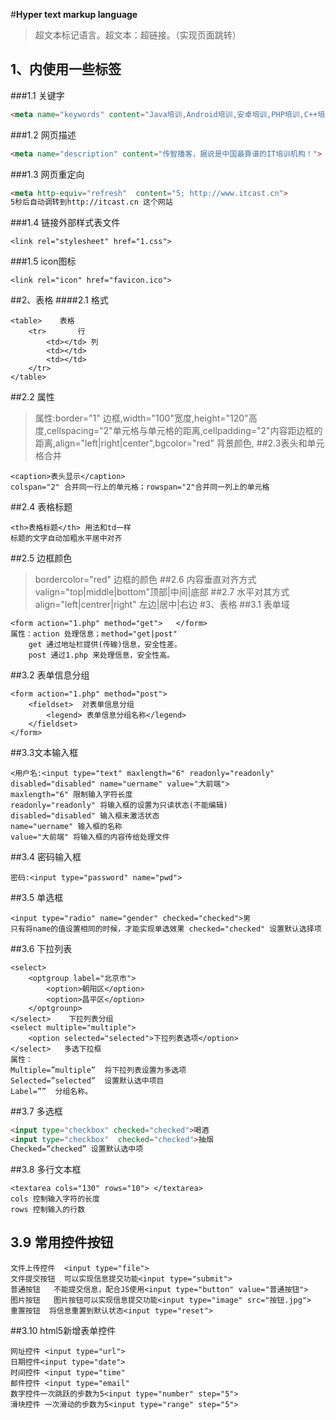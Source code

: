 #**Hyper text markup language**
 >超文本标记语言。超文本：超链接。（实现页面跳转）
## 1、<head>内使用一些标签
###1.1 关键字
```html
<meta name="keywords" content="Java培训,Android培训,安卓培训,PHP培训,C++培训,iOS培训,网页设计培训,平面设计培训,UI设计培训,游戏开发培训,移动开发培训,网络营销培训,web前端培训">
```
###1.2 网页描述
```html
<meta name="description" content="传智播客，据说是中国最靠谱的IT培训机构！">
```
###1.3 网页重定向
```html
<meta http-equiv="refresh"  content="5; http://www.itcast.cn">
5秒后自动调转到http://itcast.cn 这个网站
```
###1.4 链接外部样式表文件
```
<link rel="stylesheet" href="1.css">
```
###1.5 icon图标
```
<link rel="icon" href="favicon.ico"> 
```
##2、表格
####2.1 格式
```
<table>    表格
    <tr>       行
        <td></td> 列
        <td></td>
        <td></td>
    </tr>
</table>
```
##2.2 属性
>属性:border="1" 边框,width="100"宽度,height="120"高度,cellspacing="2"单元格与单元格的距离,cellpadding="2"内容距边框的距离,align="left|right|center",bgcolor="red" 背景颜色,
##2.3表头和单元格合并
```
<caption>表头显示</caption>  
colspan="2" 合并同一行上的单元格；rowspan="2"合并同一列上的单元格
```
##2.4 表格标题
```
<th>表格标题</th> 用法和td一样
标题的文字自动加粗水平居中对齐
```
##2.5 边框颜色
>bordercolor="red" 边框的颜色
##2.6 内容垂直对齐方式
>valign="top|middle|bottom"顶部|中间|底部
##2.7 水平对其方式
>align="left|centrer|right" 左边|居中|右边
#3、表格
##3.1 表单域
```
<form action="1.php" method="get">   </form>
属性：action 处理信息；method="get|post"
    get 通过地址栏提供(传输)信息，安全性差。
    post 通过1.php 来处理信息，安全性高。
```
##3.2 表单信息分组
```
<form action="1.php" method="post">
    <fieldset>  对表单信息分组
        <legend> 表单信息分组名称</legend>
    </fieldset>
</form>
```
##3.3文本输入框
```
<用户名:<input type="text" maxlength="6" readonly="readonly" disabled="disabled" name="uername" value="大前端">
maxlength="6" 限制输入字符长度
readonly="readonly" 将输入框的设置为只读状态(不能编辑)
disabled="disabled" 输入框未激活状态
name="uername" 输入框的名称
value="大前端" 将输入框的内容传给处理文件
```
##3.4 密码输入框
```
密码:<input type="password" name="pwd">
```
##3.5 单选框
```
<input type="radio" name="gender" checked="checked">男
只有将name的值设置相同的时候，才能实现单选效果 checked="checked" 设置默认选择项
```
##3.6 下拉列表
```
<select>  
    <optgroup label="北京市">
        <option>朝阳区</option>
        <option>昌平区</option>
    </optgrounp>
</select>    下拉列表分组
<select multiple="multiple">  
    <option selected="selected">下拉列表选项</option>
</select>   多选下拉框
属性：
Multiple=”multiple”  将下拉列表设置为多选项
Selected=”selected”  设置默认选中项目
Label=””  分组名称。

```
##3.7 多选框
```html
<input type="checkbox" checked="checked">喝酒
<input type="checkbox"  checked="checked">抽烟
Checked=”checked” 设置默认选中项
```
##3.8 多行文本框
```
<textarea cols="130" rows="10"> </textarea>
cols 控制输入字符的长度
rows 控制输入的行数
```
## 3.9 常用控件按钮
```
文件上传控件  <input type="file">
文件提交按钮  可以实现信息提交功能<input type="submit"> 
普通按钮   不能提交信息，配合JS使用<input type="button" value="普通按钮"> 
图片按钮   图片按钮可以实现信息提交功能<input type="image" src="按钮.jpg"> 
重置按钮  将信息重置到默认状态<input type="reset">﻿​
```
##3.10 html5新增表单控件
```
网址控件 <input type="url">
日期控件<input type="date">
时间控件 <input type="time" 
邮件控件 <input type="email"
数字控件一次跳跃的步数为5<input type="number" step="5">
滑块控件 一次滑动的步数为5<input type="range" step="5"> 
```


 
 